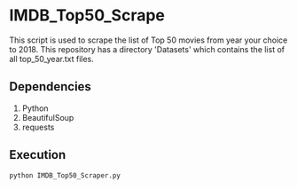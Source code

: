 # IMDB_Top50_Scrape

This script is used to scrape the list of Top 50 movies from year your choice to 2018. This repository has a directory 'Datasets' which contains the list of all top_50_year.txt files.

## Dependencies

1. Python
2. BeautifulSoup
3. requests

## Execution

`python IMDB_Top50_Scraper.py`
